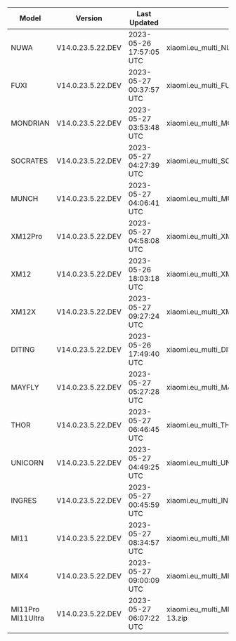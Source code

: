 | Model | Version | Last Updated | File Name | Size | Download Link |
| ---- | ---- | ---- | ---- | ---- | ---- |
| NUWA | V14.0.23.5.22.DEV | 2023-05-26 17:57:05 UTC | xiaomi.eu_multi_NUWA_V14.0.23.5.22.DEV_v14-13.zip | 5.9 GB | [SourceForge](https://sourceforge.net/projects/xiaomi-eu-multilang-miui-roms/files/xiaomi.eu/MIUI-WEEKLY-RELEASES/V14.0.23.5.22.DEV/xiaomi.eu_multi_NUWA_V14.0.23.5.22.DEV_v14-13.zip/download) |
| FUXI | V14.0.23.5.22.DEV | 2023-05-27 00:37:57 UTC | xiaomi.eu_multi_FUXI_V14.0.23.5.22.DEV_v14-13.zip | 5.9 GB | [SourceForge](https://sourceforge.net/projects/xiaomi-eu-multilang-miui-roms/files/xiaomi.eu/MIUI-WEEKLY-RELEASES/V14.0.23.5.22.DEV/xiaomi.eu_multi_FUXI_V14.0.23.5.22.DEV_v14-13.zip/download) |
| MONDRIAN | V14.0.23.5.22.DEV | 2023-05-27 03:53:48 UTC | xiaomi.eu_multi_MONDRIAN_V14.0.23.5.22.DEV_v14-13.zip | 5.3 GB | [SourceForge](https://sourceforge.net/projects/xiaomi-eu-multilang-miui-roms/files/xiaomi.eu/MIUI-WEEKLY-RELEASES/V14.0.23.5.22.DEV/xiaomi.eu_multi_MONDRIAN_V14.0.23.5.22.DEV_v14-13.zip/download) |
| SOCRATES | V14.0.23.5.22.DEV | 2023-05-27 04:27:39 UTC | xiaomi.eu_multi_SOCRATES_V14.0.23.5.22.DEV_v14-13.zip | 5.8 GB | [SourceForge](https://sourceforge.net/projects/xiaomi-eu-multilang-miui-roms/files/xiaomi.eu/MIUI-WEEKLY-RELEASES/V14.0.23.5.22.DEV/xiaomi.eu_multi_SOCRATES_V14.0.23.5.22.DEV_v14-13.zip/download) |
| MUNCH | V14.0.23.5.22.DEV | 2023-05-27 04:06:41 UTC | xiaomi.eu_multi_MUNCH_V14.0.23.5.22.DEV_v14-13.zip | 4.4 GB | [SourceForge](https://sourceforge.net/projects/xiaomi-eu-multilang-miui-roms/files/xiaomi.eu/MIUI-WEEKLY-RELEASES/V14.0.23.5.22.DEV/xiaomi.eu_multi_MUNCH_V14.0.23.5.22.DEV_v14-13.zip/download) |
| XM12Pro | V14.0.23.5.22.DEV | 2023-05-27 04:58:08 UTC | xiaomi.eu_multi_XM12Pro_V14.0.23.5.22.DEV_v14-13.zip | 5.1 GB | [SourceForge](https://sourceforge.net/projects/xiaomi-eu-multilang-miui-roms/files/xiaomi.eu/MIUI-WEEKLY-RELEASES/V14.0.23.5.22.DEV/xiaomi.eu_multi_XM12Pro_V14.0.23.5.22.DEV_v14-13.zip/download) |
| XM12 | V14.0.23.5.22.DEV | 2023-05-26 18:03:18 UTC | xiaomi.eu_multi_XM12_V14.0.23.5.22.DEV_v14-13.zip | 5.0 GB | [SourceForge](https://sourceforge.net/projects/xiaomi-eu-multilang-miui-roms/files/xiaomi.eu/MIUI-WEEKLY-RELEASES/V14.0.23.5.22.DEV/xiaomi.eu_multi_XM12_V14.0.23.5.22.DEV_v14-13.zip/download) |
| XM12X | V14.0.23.5.22.DEV | 2023-05-27 09:27:24 UTC | xiaomi.eu_multi_XM12X_V14.0.23.5.22.DEV_v14-13.zip | 4.4 GB | [SourceForge](https://sourceforge.net/projects/xiaomi-eu-multilang-miui-roms/files/xiaomi.eu/MIUI-WEEKLY-RELEASES/V14.0.23.5.22.DEV/xiaomi.eu_multi_XM12X_V14.0.23.5.22.DEV_v14-13.zip/download) |
| DITING | V14.0.23.5.22.DEV | 2023-05-26 17:49:40 UTC | xiaomi.eu_multi_DITING_V14.0.23.5.22.DEV_v14-13.zip | 5.1 GB | [SourceForge](https://sourceforge.net/projects/xiaomi-eu-multilang-miui-roms/files/xiaomi.eu/MIUI-WEEKLY-RELEASES/V14.0.23.5.22.DEV/xiaomi.eu_multi_DITING_V14.0.23.5.22.DEV_v14-13.zip/download) |
| MAYFLY | V14.0.23.5.22.DEV | 2023-05-27 05:27:28 UTC | xiaomi.eu_multi_MAYFLY_V14.0.23.5.22.DEV_v14-13.zip | 5.2 GB | [SourceForge](https://sourceforge.net/projects/xiaomi-eu-multilang-miui-roms/files/xiaomi.eu/MIUI-WEEKLY-RELEASES/V14.0.23.5.22.DEV/xiaomi.eu_multi_MAYFLY_V14.0.23.5.22.DEV_v14-13.zip/download) |
| THOR | V14.0.23.5.22.DEV | 2023-05-27 06:46:45 UTC | xiaomi.eu_multi_THOR_V14.0.23.5.22.DEV_v14-13.zip | 5.4 GB | [SourceForge](https://sourceforge.net/projects/xiaomi-eu-multilang-miui-roms/files/xiaomi.eu/MIUI-WEEKLY-RELEASES/V14.0.23.5.22.DEV/xiaomi.eu_multi_THOR_V14.0.23.5.22.DEV_v14-13.zip/download) |
| UNICORN | V14.0.23.5.22.DEV | 2023-05-27 04:49:25 UTC | xiaomi.eu_multi_UNICORN_V14.0.23.5.22.DEV_v14-13.zip | 5.3 GB | [SourceForge](https://sourceforge.net/projects/xiaomi-eu-multilang-miui-roms/files/xiaomi.eu/MIUI-WEEKLY-RELEASES/V14.0.23.5.22.DEV/xiaomi.eu_multi_UNICORN_V14.0.23.5.22.DEV_v14-13.zip/download) |
| INGRES | V14.0.23.5.22.DEV | 2023-05-27 00:45:59 UTC | xiaomi.eu_multi_INGRES_V14.0.23.5.22.DEV_v14-13.zip | 5.0 GB | [SourceForge](https://sourceforge.net/projects/xiaomi-eu-multilang-miui-roms/files/xiaomi.eu/MIUI-WEEKLY-RELEASES/V14.0.23.5.22.DEV/xiaomi.eu_multi_INGRES_V14.0.23.5.22.DEV_v14-13.zip/download) |
| MI11 | V14.0.23.5.22.DEV | 2023-05-27 08:34:57 UTC | xiaomi.eu_multi_MI11_V14.0.23.5.22.DEV_v14-13.zip | 4.9 GB | [SourceForge](https://sourceforge.net/projects/xiaomi-eu-multilang-miui-roms/files/xiaomi.eu/MIUI-WEEKLY-RELEASES/V14.0.23.5.22.DEV/xiaomi.eu_multi_MI11_V14.0.23.5.22.DEV_v14-13.zip/download) |
| MIX4 | V14.0.23.5.22.DEV | 2023-05-27 09:00:09 UTC | xiaomi.eu_multi_MIX4_V14.0.23.5.22.DEV_v14-13.zip | 5.1 GB | [SourceForge](https://sourceforge.net/projects/xiaomi-eu-multilang-miui-roms/files/xiaomi.eu/MIUI-WEEKLY-RELEASES/V14.0.23.5.22.DEV/xiaomi.eu_multi_MIX4_V14.0.23.5.22.DEV_v14-13.zip/download) |
| MI11Pro MI11Ultra | V14.0.23.5.22.DEV | 2023-05-27 06:07:22 UTC | xiaomi.eu_multi_MI11Pro_MI11Ultra_V14.0.23.5.22.DEV_v14-13.zip | 5.0 GB | [SourceForge](https://sourceforge.net/projects/xiaomi-eu-multilang-miui-roms/files/xiaomi.eu/MIUI-WEEKLY-RELEASES/V14.0.23.5.22.DEV/xiaomi.eu_multi_MI11Pro_MI11Ultra_V14.0.23.5.22.DEV_v14-13.zip/download) |
